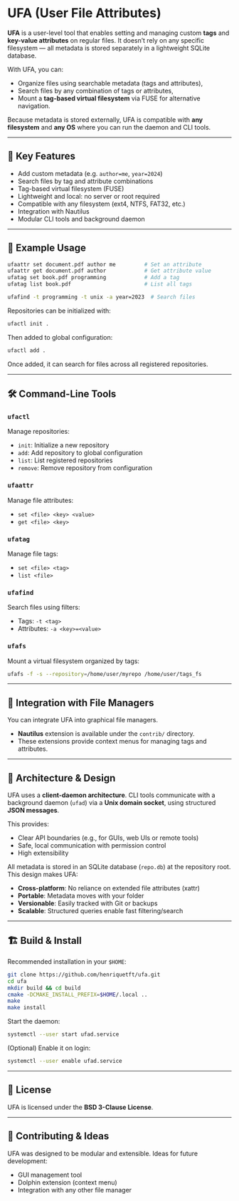 # UFA (User File Attributes)

**UFA** is a user-level tool that enables setting and managing custom **tags** and **key-value attributes** on regular files. It doesn’t rely on any specific filesystem — all metadata is stored separately in a lightweight SQLite database.

With UFA, you can:
- Organize files using searchable metadata (tags and attributes),
- Search files by any combination of tags or attributes,
- Mount a **tag-based virtual filesystem** via FUSE for alternative 
  navigation.

Because metadata is stored externally, UFA is compatible with **any filesystem** and **any OS** where you can run the daemon and CLI tools.

---

## 🚀 Key Features

- Add custom metadata (e.g. `author=me`, `year=2024`)
- Search files by tag and attribute combinations
- Tag-based virtual filesystem (FUSE)
- Lightweight and local: no server or root required
- Compatible with any filesystem (ext4, NTFS, FAT32, etc.)
- Integration with Nautilus
- Modular CLI tools and background daemon

---

## 🔧 Example Usage

```bash
ufaattr set document.pdf author me         # Set an attribute
ufaattr get document.pdf author            # Get attribute value
ufatag set book.pdf programming            # Add a tag
ufatag list book.pdf                       # List all tags

ufafind -t programming -t unix -a year=2023  # Search files
```

Repositories can be initialized with:

```bash
ufactl init .
```

Then added to global configuration:

```bash
ufactl add .
```

Once added, it can search for files across all registered repositories.

---

## 🛠 Command-Line Tools

### `ufactl`
Manage repositories:
- `init`: Initialize a new repository
- `add`: Add repository to global configuration
- `list`: List registered repositories
- `remove`: Remove repository from configuration

### `ufaattr`
Manage file attributes:
- `set <file> <key> <value>`
- `get <file> <key>`

### `ufatag`
Manage file tags:
- `set <file> <tag>`
- `list <file>`

### `ufafind`
Search files using filters:
- Tags: `-t <tag>`
- Attributes: `-a <key>=<value>`

### `ufafs`
Mount a virtual filesystem organized by tags:

```bash
ufafs -f -s --repository=/home/user/myrepo /home/user/tags_fs
```

---

## 🧩 Integration with File Managers

You can integrate UFA into graphical file managers.

- **Nautilus** extension is available under the `contrib/` directory.
- These extensions provide context menus for managing tags and attributes.

---

## 🧠 Architecture & Design

UFA uses a **client-daemon architecture**. CLI tools communicate with a background daemon (`ufad`) via a **Unix domain socket**, using structured **JSON messages**.

This provides:

- Clear API boundaries (e.g., for GUIs, web UIs or remote tools)
- Safe, local communication with permission control
- High extensibility

All metadata is stored in an SQLite database (`repo.db`) at the repository root.
This design makes UFA:

- **Cross-platform**: No reliance on extended file attributes (xattr)
- **Portable**: Metadata moves with your folder
- **Versionable**: Easily tracked with Git or backups
- **Scalable**: Structured queries enable fast filtering/search

---

## 🏗 Build & Install

Recommended installation in your `$HOME`:

```bash
git clone https://github.com/henriquetft/ufa.git
cd ufa
mkdir build && cd build
cmake -DCMAKE_INSTALL_PREFIX=$HOME/.local ..
make
make install
```

Start the daemon:

```bash
systemctl --user start ufad.service
```

(Optional) Enable it on login:

```bash
systemctl --user enable ufad.service
```

---

## 📝 License

UFA is licensed under the **BSD 3-Clause License**.

---

## 🙌 Contributing & Ideas

UFA was designed to be modular and extensible. Ideas for future development:

- GUI management tool
- Dolphin extension (context menu)
- Integration with any other file manager
